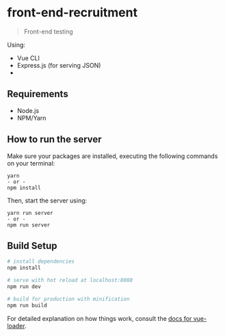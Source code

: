 # front-end-recruitment

> Front-end testing

Using:
- Vue CLI
- Express.js (for serving JSON)
-

## Requirements

- Node.js
- NPM/Yarn

## How to run the server

Make sure your packages are installed, executing the following commands on your terminal:
```
yarn
- or -
npm install
```

Then, start the server using:
```
yarn run server
- or -
npm run server
```

## Build Setup

``` bash
# install dependencies
npm install

# serve with hot reload at localhost:8080
npm run dev

# build for production with minification
npm run build
```

For detailed explanation on how things work, consult the [docs for vue-loader](http://vuejs.github.io/vue-loader).
